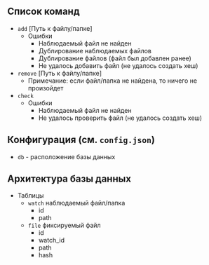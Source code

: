 ## Список команд
- `add` [Путь к файлу/папке]
  - Ошибки
    - Наблюдаемый файл не найден
    - Дублирование наблюдаемых файлов
    - Дублирование файлов (файл был добавлен ранее)
    - Не удалось добавить файл (не удалось создать хеш)
- `remove` [Путь к файлу/папке]
  - Примечание: если файл/папка не найдена, то ничего не произойдет
- `check`
  - Ошибки
    - Наблюдаемый файл не найден
    - Не удалось проверить файл (не удалось создать хеш)

## Конфигурация (см. `config.json`)
- `db` - расположение базы данных

## Архитектура базы данных
- Таблицы
  - `watch` наблюдаемый файл/папка
    - id
    - path
  - `file` фиксируемый файл
    - id
    - watch_id
    - path
    - hash
